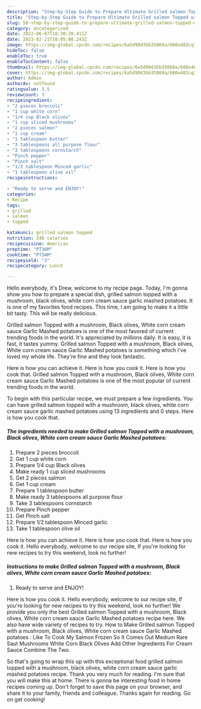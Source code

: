 ```yaml
---
description: "Step-by-Step Guide to Prepare Ultimate Grilled salmon Topped with a mushroom, Black olives, White corn cream sauce Garlic Mashed potatoes"
title: "Step-by-Step Guide to Prepare Ultimate Grilled salmon Topped with a mushroom, Black olives, White corn cream sauce Garlic Mashed potatoes"
slug: 58-step-by-step-guide-to-prepare-ultimate-grilled-salmon-topped-with-a-mushroom-black-olives-white-corn-cream-sauce-garlic-mashed-potatoes
category: Uncategorized
date: 2022-06-07T18:30:20.411Z
date: 2023-02-21T10:05:08.243Z
image: https://img-global.cpcdn.com/recipes/6a5d90d3bb35869a/680x482cq70/grilled-salmon-topped-with-a-mushroom-black-olives-white-corn-cream-sauce-garlic-mashed-potatoes-recipe-main-photo.jpg
hideToc: false
enableToc: true
enableTocContent: false
thumbnail: https://img-global.cpcdn.com/recipes/6a5d90d3bb35869a/680x482cq70/grilled-salmon-topped-with-a-mushroom-black-olives-white-corn-cream-sauce-garlic-mashed-potatoes-recipe-main-photo.jpg
cover: https://img-global.cpcdn.com/recipes/6a5d90d3bb35869a/680x482cq70/grilled-salmon-topped-with-a-mushroom-black-olives-white-corn-cream-sauce-garlic-mashed-potatoes-recipe-main-photo.jpg
author: Admin
authorAv: notfound
ratingvalue: 3.5
reviewcount: 3
recipeingredient:
- "2 pieces broccoli"
- "1 cup white corn"
- "1/4 cup Black olives"
- "1 cup sliced mushrooms"
- "2 pieces salmon"
- "1 cup cream"
- "1 tablespoon butter"
- "3 tablespoons all purpose flour"
- "3 tablespoons cornstarch"
- "Pinch pepper"
- "Pinch salt"
- "1/2 tablespoon Minced garlic"
- "1 tablespoon olive oil"
recipeinstructions:

- "Ready to serve and ENJOY!"
categories:
- Recipe
tags:
- grilled
- salmon
- topped

katakunci: grilled salmon topped 
nutrition: 248 calories
recipecuisine: American
preptime: "PT36M"
cooktime: "PT34M"
recipeyield: "3"
recipecategory: Lunch

---
```



Hello everybody, it's Drew, welcome to my recipe page. Today, I'm gonna show you how to prepare a special dish, grilled salmon topped with a mushroom, black olives, white corn cream sauce garlic mashed potatoes. It is one of my favorites food recipes. This time, I am going to make it a little bit tasty. This will be really delicious.

Grilled salmon Topped with a mushroom, Black olives, White corn cream sauce Garlic Mashed potatoes is one of the most favored of current trending foods in the world. It's appreciated by millions daily. It is easy, it is fast, it tastes yummy. Grilled salmon Topped with a mushroom, Black olives, White corn cream sauce Garlic Mashed potatoes is something which I've loved my whole life. They're fine and they look fantastic.

Here is how you can achieve it. Here is how you cook it. Here is how you cook that. Grilled salmon Topped with a mushroom, Black olives, White corn cream sauce Garlic Mashed potatoes is one of the most popular of current trending foods in the world.


To begin with this particular recipe, we must prepare a few ingredients. You can have grilled salmon topped with a mushroom, black olives, white corn cream sauce garlic mashed potatoes using 13 ingredients and 0 steps. Here is how you cook that.

<!--inarticleads1-->

##### The ingredients needed to make Grilled salmon Topped with a mushroom, Black olives, White corn cream sauce Garlic Mashed potatoes:

1. Prepare 2 pieces broccoli
1. Get 1 cup white corn
1. Prepare 1/4 cup Black olives
1. Make ready 1 cup sliced mushrooms
1. Get 2 pieces salmon
1. Get 1 cup cream
1. Prepare 1 tablespoon butter
1. Make ready 3 tablespoons all purpose flour
1. Take 3 tablespoons cornstarch
1. Prepare Pinch pepper
1. Get Pinch salt
1. Prepare 1/2 tablespoon Minced garlic
1. Take 1 tablespoon olive oil


Here is how you can achieve it. Here is how you cook that. Here is how you cook it. Hello everybody, welcome to our recipe site, If you&#39;re looking for new recipes to try this weekend, look no further! 

<!--inarticleads2-->

##### Instructions to make Grilled salmon Topped with a mushroom, Black olives, White corn cream sauce Garlic Mashed potatoes:


1. Ready to serve and ENJOY!

Here is how you cook it. Hello everybody, welcome to our recipe site, If you&#39;re looking for new recipes to try this weekend, look no further! We provide you only the best Grilled salmon Topped with a mushroom, Black olives, White corn cream sauce Garlic Mashed potatoes recipe here. We also have wide variety of recipes to try. How to Make Grilled salmon Topped with a mushroom, Black olives, White corn cream sauce Garlic Mashed potatoes : Like To Cook My Salmon Frozen So It Comes Out Medium Rare Saut Mushrooms White Corn Black Olives Add Other Ingredients For Cream Sauce Combine The Two. 

So that's going to wrap this up with this exceptional food grilled salmon topped with a mushroom, black olives, white corn cream sauce garlic mashed potatoes recipe. Thank you very much for reading. I'm sure that you will make this at home. There is gonna be interesting food in home recipes coming up. Don't forget to save this page on your browser, and share it to your family, friends and colleague. Thanks again for reading. Go on get cooking!

